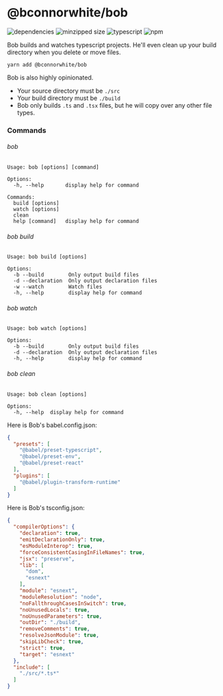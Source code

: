 # @bconnorwhite/bob
![dependencies](https://img.shields.io/david/bconnorwhite/bob)
![minzipped size](https://img.shields.io/bundlephobia/minzip/@bconnorwhite/bob)
![typescript](https://img.shields.io/github/languages/top/bconnorwhite/bob)
![npm](https://img.shields.io/npm/v/@bconnorwhite/bob)

Bob builds and watches typescript projects. He'll even clean up your build directory when you delete or move files.

```
yarn add @bconnorwhite/bob
```

Bob is also highly opinionated.
- Your source directory must be `./src`
- Your build directory must be `./build`
- Bob only builds `.ts` and `.tsx` files, but he will copy over any other file types.


### Commands

###### bob
```
Usage: bob [options] [command]

Options:
  -h, --help       display help for command

Commands:
  build [options]
  watch [options]
  clean
  help [command]   display help for command
```
###### bob build
```
Usage: bob build [options]

Options:
  -b --build        Only output build files
  -d --declaration  Only output declaration files
  -w --watch        Watch files
  -h, --help        display help for command
```
###### bob watch
```
Usage: bob watch [options]

Options:
  -b --build        Only output build files
  -d --declaration  Only output declaration files
  -h, --help        display help for command
```
###### bob clean
```
Usage: bob clean [options]

Options:
  -h, --help  display help for command
```

Here is Bob's babel.config.json:
```json
{
  "presets": [
    "@babel/preset-typescript",
    "@babel/preset-env",
    "@babel/preset-react"
  ],
  "plugins": [
    "@babel/plugin-transform-runtime"
  ]
}
```

Here is Bob's tsconfig.json:
```json
{
  "compilerOptions": {
    "declaration": true,
    "emitDeclarationOnly": true,
    "esModuleInterop": true,
    "forceConsistentCasingInFileNames": true,
    "jsx": "preserve",
    "lib": [
      "dom",
      "esnext"
    ],
    "module": "esnext",
    "moduleResolution": "node",
    "noFallthroughCasesInSwitch": true,
    "noUnusedLocals": true,
    "noUnusedParameters": true,
    "outDir": "./build",
    "removeComments": true,
    "resolveJsonModule": true,
    "skipLibCheck": true,
    "strict": true,
    "target": "esnext"
  },
  "include": [
    "./src/*.ts*"
  ]
}
```
